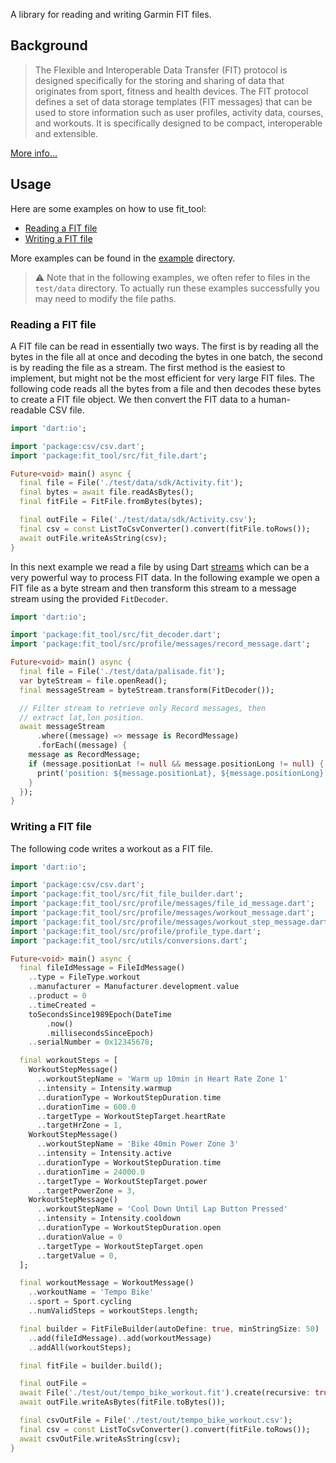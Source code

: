 A library for reading and writing Garmin FIT files.

## Background
> The Flexible and Interoperable Data Transfer (FIT) protocol is designed specifically for the storing and sharing of data that originates from sport, fitness and health devices. The FIT protocol defines a set of data storage templates (FIT messages) that can be used to store information such as user profiles, activity data, courses, and workouts. It is specifically designed to be compact, interoperable and extensible.

[More info...](https://developer.garmin.com/fit/overview/)

## Usage

Here are some examples on how to use fit_tool:

* [Reading a FIT file](#reading-a-fit-file)
* [Writing a FIT file](#writing-a-fit-file)

More examples can be found in the [example](https://bitbucket.org/stagescycling/fit_tool/src/main/example/) directory.

> &#x26a0;&#xfe0f; Note that in the following examples, we often refer to files in the `test/data` directory. To 
> actually run these examples successfully you may need to modify the file paths.

### Reading a FIT file

A FIT file can be read in essentially two ways. The first is by reading all the bytes in the file all at once and decoding the bytes
in one batch, the second is by reading the file as a stream. The first method is the easiest to implement, but might not be the most
efficient for very large FIT files. The following code reads all the bytes from a file and then decodes these bytes to
create a FIT file object. We then convert the FIT data to a human-readable CSV file.

```dart
import 'dart:io';

import 'package:csv/csv.dart';
import 'package:fit_tool/src/fit_file.dart';

Future<void> main() async {
  final file = File('./test/data/sdk/Activity.fit');
  final bytes = await file.readAsBytes();
  final fitFile = FitFile.fromBytes(bytes);

  final outFile = File('./test/data/sdk/Activity.csv');
  final csv = const ListToCsvConverter().convert(fitFile.toRows());
  await outFile.writeAsString(csv);
}
```



In this next example we read a file by using Dart [streams](https://dart.dev/tutorials/language/streams) which can be a 
very powerful way to process FIT data. In the following example we open a FIT file as a byte stream and then transform
this stream to a message stream using the provided `FitDecoder`.

```dart
import 'dart:io';

import 'package:fit_tool/src/fit_decoder.dart';
import 'package:fit_tool/src/profile/messages/record_message.dart';

Future<void> main() async {
  final file = File('./test/data/palisade.fit');
  var byteStream = file.openRead();
  final messageStream = byteStream.transform(FitDecoder());

  // Filter stream to retrieve only Record messages, then
  // extract lat,lon position.
  await messageStream
      .where((message) => message is RecordMessage)
      .forEach((message) {
    message as RecordMessage;
    if (message.positionLat != null && message.positionLong != null) {
      print('position: ${message.positionLat}, ${message.positionLong}');
    }
  });
}
```


### Writing a FIT file

The following code writes a workout as a FIT file.

```dart
import 'dart:io';

import 'package:csv/csv.dart';
import 'package:fit_tool/src/fit_file_builder.dart';
import 'package:fit_tool/src/profile/messages/file_id_message.dart';
import 'package:fit_tool/src/profile/messages/workout_message.dart';
import 'package:fit_tool/src/profile/messages/workout_step_message.dart';
import 'package:fit_tool/src/profile/profile_type.dart';
import 'package:fit_tool/src/utils/conversions.dart';

Future<void> main() async {
  final fileIdMessage = FileIdMessage()
    ..type = FileType.workout
    ..manufacturer = Manufacturer.development.value
    ..product = 0
    ..timeCreated =
    toSecondsSince1989Epoch(DateTime
        .now()
        .millisecondsSinceEpoch)
    ..serialNumber = 0x12345678;

  final workoutSteps = [
    WorkoutStepMessage()
      ..workoutStepName = 'Warm up 10min in Heart Rate Zone 1'
      ..intensity = Intensity.warmup
      ..durationType = WorkoutStepDuration.time
      ..durationTime = 600.0
      ..targetType = WorkoutStepTarget.heartRate
      ..targetHrZone = 1,
    WorkoutStepMessage()
      ..workoutStepName = 'Bike 40min Power Zone 3'
      ..intensity = Intensity.active
      ..durationType = WorkoutStepDuration.time
      ..durationTime = 24000.0
      ..targetType = WorkoutStepTarget.power
      ..targetPowerZone = 3,
    WorkoutStepMessage()
      ..workoutStepName = 'Cool Down Until Lap Button Pressed'
      ..intensity = Intensity.cooldown
      ..durationType = WorkoutStepDuration.open
      ..durationValue = 0
      ..targetType = WorkoutStepTarget.open
      ..targetValue = 0,
  ];

  final workoutMessage = WorkoutMessage()
    ..workoutName = 'Tempo Bike'
    ..sport = Sport.cycling
    ..numValidSteps = workoutSteps.length;

  final builder = FitFileBuilder(autoDefine: true, minStringSize: 50)
    ..add(fileIdMessage)..add(workoutMessage)
    ..addAll(workoutSteps);

  final fitFile = builder.build();

  final outFile =
  await File('./test/out/tempo_bike_workout.fit').create(recursive: true);
  await outFile.writeAsBytes(fitFile.toBytes());

  final csvOutFile = File('./test/out/tempo_bike_workout.csv');
  final csv = const ListToCsvConverter().convert(fitFile.toRows());
  await csvOutFile.writeAsString(csv);
}
```


